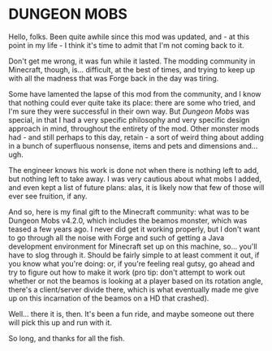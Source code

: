 # DUNGEON MOBS

Hello, folks. Been quite awhile since this mod was updated, and - at this point in my life - I think it's time to admit that I'm not coming back to it.

Don't get me wrong, it was fun while it lasted. The modding community in Minecraft, though, is... difficult, at the best of times, and trying to keep up with all the madness that was Forge back in the day was tiring.

Some have lamented the lapse of this mod from the community, and I know that nothing could ever quite take its place: there are some who tried, and I'm sure they were successful in their own way. But *Dungeon Mobs* was special, in that I had a very specific philosophy and very specific design approach in mind, throughout the entirety of the mod. Other monster mods had - and still perhaps to this day, retain - a sort of weird thing about adding in a bunch of superfluous nonsense, items and pets and dimensions and... ugh. 

The engineer knows his work is done not when there is nothing left to add, but nothing left to take away. I was very cautious about what mobs I added, and even kept a list of future plans: alas, it is likely now that few of those will ever see fruition, if any.

And so, here is my final gift to the Minecraft community: what was to be Dungeon Mobs v4.2.0, which includes the beamos monster, which was teased a few years ago. I never did get it working properly, but I don't want to go through all the noise with Forge and such of getting a Java development environment for Minecraft set up on this machine, so... you'll have to slog through it. Should be fairly simple to at least comment it out, if you know what you're doing: or, if you're feeling real gutsy, go ahead and try to figure out how to make it work (pro tip: don't attempt to work out whether or not the beamos is looking at a player based on its rotation angle, there's a client/server divide there, which is what eventually made me give up on this incarnation of the beamos on a HD that crashed).

Well... there it is, then. It's been a fun ride, and maybe someone out there will pick this up and run with it.

So long, and thanks for all the fish.
